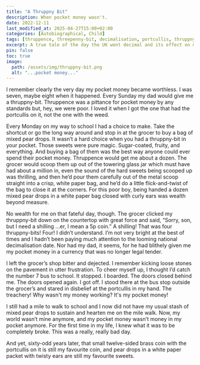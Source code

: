 ```yaml
---
title: "A Thruppny Bit"
description: When pocket money wasn't.
date: 2022-12-11
last_modified_at: 2025-04-27T15:00+02:00
categories: [Autobiographical, Child]
tags: [thruppence, threepenny-bit, decimalisation, portcullis, thruppny-bit]
excerpt: A true tale of the day the UK went decimal and its effect on me as a eight-year-old.
pin: false
toc: true
image:
  path: /assets/img/thruppny-bit.png
  alt: "...pocket money..."
---
```


I remember clearly the very day my pocket money became worthless. I was seven, maybe eight when it happened. Every Sunday my dad would give me a thruppny-bit. Thruppence was a pittance for pocket money by any standards but, hey, we were poor. I loved it when I got the one that had the portcullis on it, not the one with the weed.

Every Monday on my way to school I had a choice to make. Take the shortcut or go the long way around and stop in at the grocer to buy a bag of mixed pear drops. It wasn’t a hard choice when you had a thruppny-bit in your pocket. Those sweets were pure magic. Sugar-coated, fruity, and everything. And buying a bag of them was the best way anyone could ever spend their pocket money. Thruppence would get me about a dozen. The grocer would scoop them up out of the towering glass jar which must have had about a million in, even the sound of the hard sweets being scooped up was thrilling, and then he’d pour them carefully out of the metal scoop straight into a crisp, white paper bag, and he’d do a little flick-and-twist of the bag to close it at the corners. For this poor boy, being handed a dozen mixed pear drops in a white paper bag closed with curly ears was wealth beyond measure.

No wealth for me on that fateful day, though. The grocer clicked my thruppny-bit down on the countertop with great force and said, “Sorry, son, but I need a shilling …er, I mean a 5p coin.” A shilling! That was four thruppny-bits! Four! I didn’t understand. I’m not very bright at the best of times and I hadn’t been paying much attention to the looming national decimalisation date. Nor had my dad, it seems, for he had blithely given me my pocket money in a currency that was no longer legal tender.

I left the grocer’s shop bitter and dejected. I remember kicking loose stones on the pavement in utter frustration. To cheer myself up, I thought I’d catch the number 7 bus to school. It stopped. I boarded. The doors closed behind me. The doors opened again. I got off. I stood there at the bus stop outside the grocer’s and stared in disbelief at the portcullis in my hand. The treachery! Why wasn't my money working? It's my pocket money! 

I still had a mile to walk to school and I now did not have my usual stash of mixed pear drops to sustain and hearten me on the mile walk. Now, my world wasn’t mine anymore, and my pocket money wasn’t money in my pocket anymore. For the first time in my life, I knew what it was to be completely broke. This was a really, really bad day.

And yet, sixty-odd years later, that small twelve-sided brass coin with the portcullis on it is still my favourite coin, and pear drops in a white paper packet with twisty ears are still my favourite sweets.
